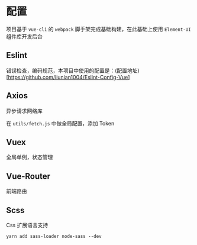 # 配置

项目基于 `vue-cli` 的 `webpack` 脚手架完成基础构建，在此基础上使用 `Element-UI` 组件库开发后台

## Eslint

错误检查，编码规范，本项目中使用的配置是：(配置地址)[https://github.com/liunian1004/Eslint-Config-Vue]

## Axios

异步请求网络库

在 `utils/fetch.js` 中做全局配置，添加 Token

## Vuex

全局单例，状态管理

## Vue-Router

前端路由

## Scss

Css 扩展语言支持

`yarn add sass-loader node-sass --dev`